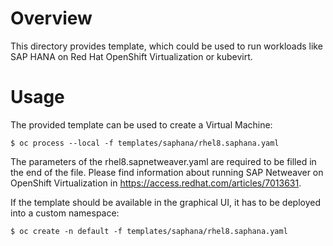 # Overview

This directory provides template, which could be used to run workloads like SAP
HANA on Red Hat OpenShift Virtualization or kubevirt.


# Usage

The provided template can be used to create a Virtual Machine:

`$ oc process --local -f templates/saphana/rhel8.saphana.yaml`

The parameters of the rhel8.sapnetweaver.yaml are required to be filled in the
end of the file. Please find information about running SAP Netweaver on
OpenShift Virtualization in https://access.redhat.com/articles/7013631.

If the template should be available in the graphical UI, it has to be deployed into a custom namespace:

`$ oc create -n default -f templates/saphana/rhel8.saphana.yaml`


